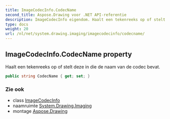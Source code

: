 ```yaml
---
title: ImageCodecInfo.CodecName
second_title: Aspose.Drawing voor .NET API-referentie
description: ImageCodecInfo eigendom. Haalt een tekenreeks op of stelt deze in die de naam van de codec bevat.
type: docs
weight: 20
url: /nl/net/system.drawing.imaging/imagecodecinfo/codecname/
---
```

## ImageCodecInfo.CodecName property

Haalt een tekenreeks op of stelt deze in die de naam van de codec bevat.

```csharp
public string CodecName { get; set; }
```

### Zie ook

* class [ImageCodecInfo](../)
* naamruimte [System.Drawing.Imaging](../../imagecodecinfo/)
* montage [Aspose.Drawing](../../../)


